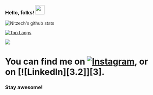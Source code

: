 ### Hello, folks! <img src="https://raw.githubusercontent.com/MartinHeinz/MartinHeinz/master/wave.gif" width="30px">

![Nitzech's github stats](https://github-readme-stats.vercel.app/api?username=nitzech&hide=issues,prs&count_private=true&show_icons=true&theme=synthwave)

[![Top Langs](https://github-readme-stats.vercel.app/api/top-langs/?username=nitzech&theme=synthwave&layout=compact)](https://github.com/anuraghazra/github-readme-stats)

![](https://img.shields.io/badge/<React>-<Redux>-informational?style=flat&logo=<React>&logoColor=white&color=2bbc8a)

# You can find me on [![Instagram][1.2]][1], or on [![LinkedIn][3.2]][3].

[1.2]: https://i.pinimg.com/736x/15/bd/f4/15bdf4bfbbe26eec9c85d2183da93c06.jpg
[2.2]: https://icon-library.com/images/white-linkedin-icon-png/white-linkedin-icon-png-13.jpg

<!-- Links to your social media accounts -->

[1]: https://instagram.com/nitzech
[2]: https://www.linkedin.com/in/nitesh-devkota-7ab786197/

### Stay awesome!
